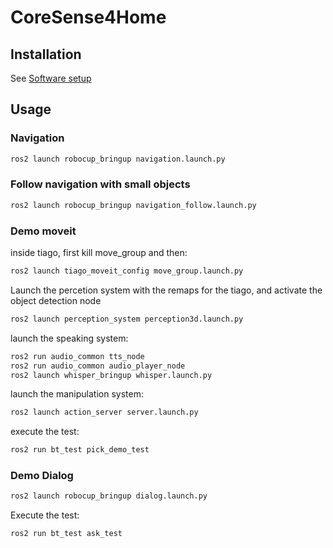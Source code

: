 # CoreSense4Home

## Installation

See [Software setup]([https://github.com/CoreSenseEU/CoreSense4Home/wiki/Software-Setup](https://github.com/CoreSenseEU/CoreSense4Home/wiki/C-Software-Setup))

## Usage 
### Navigation
```bash
ros2 launch robocup_bringup navigation.launch.py
```

### Follow navigation with small objects
```bash
ros2 launch robocup_bringup navigation_follow.launch.py
```
### Demo moveit
inside tiago, first kill move_group and then:
```bash
ros2 launch tiago_moveit_config move_group.launch.py
```
Launch the percetion system with the remaps for the tiago, and activate the object detection node
```bash
ros2 launch perception_system perception3d.launch.py
```
launch the speaking system:
```bash
ros2 run audio_common tts_node
ros2 run audio_common audio_player_node
ros2 launch whisper_bringup whisper.launch.py
```
launch the manipulation system:
```bash
ros2 launch action_server server.launch.py
```

execute the test:

```bash
ros2 run bt_test pick_demo_test
```

### Demo Dialog
```bash
ros2 launch robocup_bringup dialog.launch.py
```

Execute the test:

```bash
ros2 run bt_test ask_test
```
